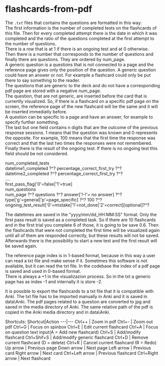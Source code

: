 # flashcards-from-pdf

The `.txt` files that contains the questions are formatted in this way:  
The first information is the number of completed tests on the flashcards of this file. Then for every completed attempt there is the date in which it was completed and the ratio of the questions completed at the first attempt to the number of questions.  
There is a row that is at 1 if there is an ongoing test and at 0 otherwise.  
Then there is a number that corresponds to the number of questions and finally there are questions. They are ordered by num_page.  
A generic question is a questions that is not connected to a page and the reference page gives only the position of the question. A generic question could have an answer or not. For example a flashcard could only be put there to say something to the reader.  
The questions that are generic to the deck and do not have a corresponding pdf page are stored with a negative num_page.  
The question, that are not generic, are inserted before the card that is currently visualized. So, if there is a flashcard on a specific pdf page on the screen, the reference page of the new flashcard will be the same and it will be inserted immediatly before.  
A question can be specific to a page and have an answer, for example to specify further something.  
The last but one field contains n digits that are the outcome of the previous response sessions. 1 means that the question was known and 0 represents the opposite. For example, 100 means that the first time the response was correct and that the last two times the responses were not remembered.  
Finally there is the result of the ongoing test. If there is no ongoing test this field should be not considered.

num_completed_tests  
datetime1_completed ?^? percentage_correct_first_try ?^?  
datetime2_completed ?^? percentage_correct_first_try ?^?  
....  
first_pass_flag['0'=false|'1'=true]  
num_questions  
num_page ?^? questions ?^? answer['!-!'= no answer] ?^? type['g'=general|'p'=page_specific] ?^? 100 ?^? ongoing_test_result['0'=mistake|'1'=not_done|'2'=correct][optional]?^?

The datetimes are saved in the "yyyy/mm/dd_HH:MM:SS" format.
Only the first pass result is saved as a completed task. So if there are 10 flashcards and in the first trial you complete 6 of those, it is going to be save 0.6. Then the flashcards that were not completed the first time will be visualized again until all of them are responded correctly, but these results will not be saved.
Afterwards there is the possibility to start a new test and the first result will be saved again.

The reference page index is in 1-based format, because in this way a user can read a txt file and make sense if it. Sometimes this software is not available, but it can read the txt file. In the codebase the index of a pdf page is saved and used in 0-based format.  
There is always a +1 in the visualizazion process. So in the txt a generic page has as index -1 and internally it is store -2.

It is possible to export the flashcards to a txt file that it is compatible with Anki. The txt file has to be imported manually in Anki and it is saved in data\Anki. The pdf pages related to a question are converted to jpg and saved in the media directory of Anki. The same relative path of the pdf is copied in the Anki media directory and in data\Anki.

Shortcuts:
Shortcut|Action
---|---
Ctrl++ | Zoom in pdf
Ctrl+- | Zoom out pdf
Ctrl+G | Focus on spinbox
Ctrl+E | Edit current flashcard
Ctrl+A | Focus on question text input(A = Add new flashcard)
Ctrl+S | Add/modify flashcard
Ctrl+Shif+S | Add/modify generic flashcard
Ctrl+D | Remove current flashcard (D = delete)
Ctrl+R | Cancel current flashcard (R = Redo)
Up arrow | Previous page
Down arrow | Next page
Left arrow | Previous card
Right arrow | Next card
Ctrl+Left arrow | Previous flashcard
Ctrl+Right arrow | Next flashcard
